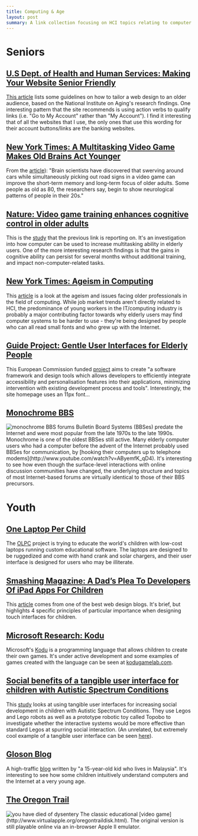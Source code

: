 ```yaml
---
title: Computing & Age
layout: post
summary: A link collection focusing on HCI topics relating to computer users 55 and older and 16 and younger.
---
```


# Seniors

## [U.S Dept. of Health and Human Services: Making Your Website Senior Friendly](http://www.nia.nih.gov/health/publication/making-your-website-senior-friendly)
[This article](http://www.nia.nih.gov/health/publication/making-your-website-senior-friendly) lists some guidelines on how to tailor a web design to an older audience, based on the National Institute on Aging's research findings. One interesting pattern that the site recommends is using action verbs to qualify links (i.e. "Go to My Account" rather than "My Account"). I find it interesting that of all the websites that I use, the only ones that use this wording for their account buttons/links are the banking websites.

## [New York Times: A Multitasking Video Game Makes Old Brains Act Younger](http://www.nytimes.com/2013/09/05/technology/a-multitasking-video-game-makes-old-brains-act-younger.html)
From the [article](http://www.nytimes.com/2013/09/05/technology/a-multitasking-video-game-makes-old-brains-act-younger.html)):  "Brain scientists have discovered that swerving around cars while simultaneously picking out road signs in a video game can improve the short-term memory and long-term focus of older adults. Some people as old as 80, the researchers say, begin to show neurological patterns of people in their 20s."

## [Nature: Video game training enhances cognitive control in older adults](http://gazzaleylab.ucsf.edu/home/gazzaleylab/Anguera_Nature_2013.pdf)
This is the [study](http://gazzaleylab.ucsf.edu/home/gazzaleylab/Anguera_Nature_2013.pdf) that the previous link is reporting on. It's an investigation into how computer can be used to increase multitasking ability in elderly users. One of the more interesting research findings is that the gains in cognitive ability can persist for several months without additional training, and impact non-computer-related tasks.

## [New York Times: Ageism in Computing](http://www.nytimes.com/2012/01/29/us/bay-area-technology-professionals-cant-get-hired-as-industry-moves-on.html?pagewanted=all)
This [article](http://www.nytimes.com/2012/01/29/us/bay-area-technology-professionals-cant-get-hired-as-industry-moves-on.html?pagewanted=all) is a look at the ageism and issues facing older professionals in the field of computing. While job market trends aren't directly related to HCI, the predominance of young workers in the IT/computing industry is probably a major contributing factor towards why elderly users may find computer systems to be harder to use - they're being designed by people who can all read small fonts and who grew up with the Internet.

## [Guide Project: Gentle User Interfaces for Elderly People](http://www.guide-project.eu)
This European Commission funded [project](http://www.guide-project.eu) aims to create "a software framework and design tools which allows developers to efficiently integrate accessibility and personalisation features into their applications, minimizing intervention with existing development process and tools". Interestingly, the site homepage uses an 11px font...

## [Monochrome BBS](http://www.mono.org/index.php)
<img src="/HCI/images/monochrome-bbs.png" alt="monochrome BBS forums"/>
Bulletin Board Systems (BBSes) predate the Internet and were most popular from the late 1970s to the late 1990s. Monochrome is one of the oldest BBSes still active.  Many elderly computer users who had a computer before the advent of the Internet probably used BBSes for communication, by [hooking their computers up to telephone modems](http://www.youtube.com/watch?v=AByemfK_qD4). It's interesting to see how even though the surface-level interactions with online discussion communities have changed, the underlying structure and topics of most Internet-based forums are virtually identical to those of their BBS precursors.

# Youth

## [One Laptop Per Child](http://laptop.org/en/index.shtml)
The [OLPC](http://laptop.org/en/index.shtml) project is trying to educate the world's children with low-cost laptops running custom educational software. The laptops are designed to be ruggedized and come with hand crank and solar chargers, and their user interface is designed for users who may be illiterate. 

## [Smashing Magazine: A Dad’s Plea To Developers Of iPad Apps For Children](http://uxdesign.smashingmagazine.com/2012/03/12/dads-plea-developers-ipad-apps-children/)
This [article](http://uxdesign.smashingmagazine.com/2012/03/12/dads-plea-developers-ipad-apps-children/) comes from one of the best web design blogs. It's brief, but highlights 4 specific principles of particular importance when designing touch interfaces for children. 

## [Microsoft Research: Kodu](http://research.microsoft.com/en-us/projects/kodu/)
Microsoft's [Kodu](http://research.microsoft.com/en-us/projects/kodu/) is a programming language that allows children to create their own games. It's under active development and some examples of games created with the language can be seen at [kodugamelab.com](http://www.kodugamelab.com).

## [Social benefits of a tangible user interface for children with Autistic Spectrum Conditions](http://aut.sagepub.com.watzekpx.lclark.edu/content/14/3/237.full.pdf+html)
This [study](http://aut.sagepub.com.watzekpx.lclark.edu/content/14/3/237.full.pdf+html) looks at using tangible user interfaces for increasing social development in children with Autistic Spectrum Conditions. They use Legos and Lego robots as well as a prototype robotic toy called Topobo to investigate whether the interactive systems would be more effective than standard Legos at spurring social interaction. (An unrelated, but extremely cool example of a tangible user interface can be seen [here](http://tangible.media.mit.edu/project/inform/)).

## [Gloson Blog](http://www.glosonblog.com)
A high-traffic [blog](http://www.glosonblog.com) written by "a 15-year-old kid who lives in Malaysia". It's interesting to see how some children intuitively understand computers and the Internet at a very young age. 

## [The Oregon Trail](http://www.virtualapple.org/oregontraildisk.html)
<img src="/HCI/images/died-of-dysentery.jpg" alt="you have died of dysentery"/>
The classic educational [video game](http://www.virtualapple.org/oregontraildisk.html). The original version is still playable online via an in-browser Apple II emulator. 
